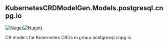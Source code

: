 ## KubernetesCRDModelGen.Models.postgresql.cnpg.io
[![Nuget](https://img.shields.io/nuget/vpre/KubernetesCRDModelGen.Models.postgresql.cnpg.io.svg?style=flat-square)](https://www.nuget.org/packages/KubernetesCRDModelGen.Models.postgresql.cnpg.io)[![Nuget)](https://img.shields.io/nuget/dt/KubernetesCRDModelGen.Models.postgresql.cnpg.io.svg?style=flat-square)](https://www.nuget.org/packages/KubernetesCRDModelGen.Models.postgresql.cnpg.io)

C# models for Kubernetes CRDs in group postgresql.cnpg.io.